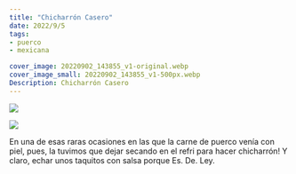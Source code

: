 ```yaml
---
title: "Chicharrón Casero"
date: 2022/9/5
tags:
- puerco
- mexicana

cover_image: 20220902_143855_v1-original.webp
cover_image_small: 20220902_143855_v1-500px.webp
Description: Chicharrón Casero
---
```


[![](20220902_143555_v1)](20220902_143555_v1-original.webp)

[![](20220902_143855_v1)](20220902_143855_v1-original.webp)

En una de esas raras ocasiones en las que la carne de puerco venía con piel, pues, la tuvimos que dejar secando en el refri para hacer chicharrón! Y claro, echar unos taquitos con salsa porque Es. De. Ley.
